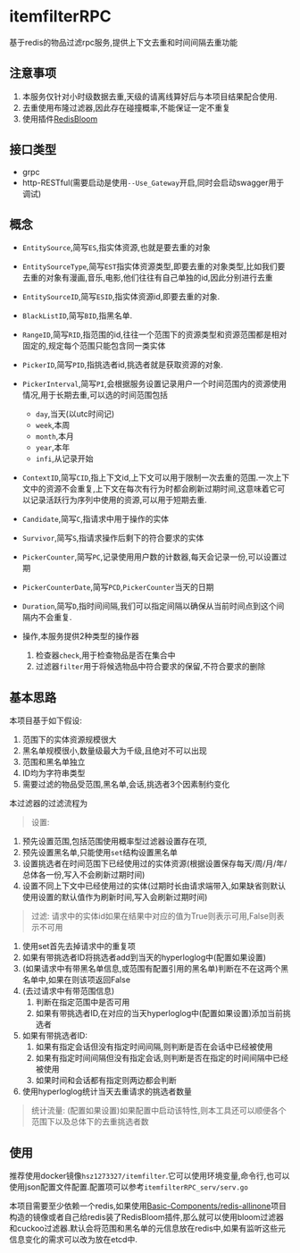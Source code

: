 # itemfilterRPC

基于redis的物品过滤rpc服务,提供上下文去重和时间间隔去重功能

## 注意事项

1. 本服务仅针对小时级数据去重,天级的请离线算好后与本项目结果配合使用.
2. 去重使用布隆过滤器,因此存在碰撞概率,不能保证一定不重复
3. 使用插件[RedisBloom](https://github.com/RedisBloom/RedisBloom)

## 接口类型

+ grpc
+ http-RESTful(需要启动是使用`--Use_Gateway`开启,同时会启动swagger用于调试)

## 概念

+ `EntitySource`,简写`ES`,指实体资源,也就是要去重的对象
+ `EntitySourceType`,简写`EST`指实体资源类型,即要去重的对象类型,比如我们要去重的对象有漫画,音乐,电影,他们往往有自己单独的id,因此分别进行去重
+ `EntitySourceID`,简写`ESID`,指实体资源id,即要去重的对象.
+ `BlackListID`,简写`BID`,指黑名单.
+ `RangeID`,简写`RID`,指范围的id,往往一个范围下的资源类型和资源范围都是相对固定的,规定每个范围只能包含同一类实体
+ `PickerID`,简写`PID`,指挑选者id,挑选者就是获取资源的对象.
+ `PickerInterval`,简写`PI`,会根据服务设置记录用户一个时间范围内的资源使用情况,用于长期去重,可以选的时间范围包括
    + `day`,当天(以utc时间记)
    + `week`,本周
    + `month`,本月
    + `year`,本年
    + `infi`,从记录开始
+ `ContextID`,简写`CID`,指上下文id,上下文可以用于限制一次去重的范围.一次上下文中的资源不会重复,上下文在每次有行为时都会刷新过期时间,这意味着它可以记录活跃行为序列中使用的资源,可以用于短期去重.
+ `Candidate`,简写`C`,指请求中用于操作的实体
+ `Survivor`,简写`S`,指请求操作后剩下的符合要求的实体
+ `PickerCounter`,简写`PC`,记录使用用户数的计数器,每天会记录一份,可以设置过期
+ `PickerCounterDate`,简写`PCD`,`PickerCounter`当天的日期
+ `Duration`,简写`D`,指时间间隔,我们可以指定间隔以确保从当前时间点到这个间隔内不会重复.

+ 操作,本服务提供2种类型的操作器
    1. 检查器`check`,用于检查物品是否在集合中
    2. 过滤器`filter`用于将候选物品中符合要求的保留,不符合要求的删除

## 基本思路

本项目基于如下假设:

1. 范围下的实体资源规模很大
2. 黑名单规模很小,数量级最大为千级,且绝对不可以出现
3. 范围和黑名单独立
4. ID均为字符串类型
5. 需要过滤的物品受范围,黑名单,会话,挑选者3个因素制约变化

本过滤器的过滤流程为

> 设置:

1. 预先设置范围,包括范围使用概率型过滤器设置存在项,
2. 预先设置黑名单,只能使用`set`结构设置黑名单
3. 设置挑选者在时间范围下已经使用过的实体资源(根据设置保存每天/周/月/年/总体各一份,写入不会刷新过期时间)
4. 设置不同上下文中已经使用过的实体(过期时长由请求端带入,如果缺省则默认使用设置的默认值作为刷新时间,写入会刷新过期时间)

> 过滤: 请求中的实体id如果在结果中对应的值为True则表示可用,False则表示不可用

1. 使用set首先去掉请求中的重复项
2. 如果有带挑选者ID将挑选者add到当天的hyperloglog中(配置如果设置)
3. (如果请求中有带黑名单信息,或范围有配置引用的黑名单)判断在不在这两个黑名单中,如果在则该项返回False
4. (去过请求中有带范围信息)
   1. 判断在指定范围中是否可用
   2. 如果有带挑选者ID,在对应的当天hyperloglog中(配置如果设置)添加当前挑选者
5. 如果有带挑选者ID:
    1. 如果有指定会话但没有指定时间间隔,则判断是否在会话中已经被使用
    2. 如果有指定时间间隔但没有指定会话,则判断是否在指定的时间间隔中已经被使用
    3. 如果时间和会话都有指定则两边都会判断
6. 使用hyperloglog统计当天去重请求的挑选者数量

> 统计流量: (配置如果设置)如果配置中启动该特性,则本工具还可以顺便各个范围下以及总体下的去重挑选者数

## 使用

推荐使用docker镜像`hsz1273327/itemfilter`.它可以使用环境变量,命令行,也可以使用json配置文件配置.配置项可以参考`itemfilterRPC_serv/serv.go`

本项目需要至少依赖一个redis,如果使用[Basic-Components/redis-allinone](https://github.com/Basic-Components/redis-allinone)项目构造的镜像或者自己给redis装了RedisBloom插件,那么就可以使用bloom过滤器和cuckoo过滤器.默认会将范围和黑名单的元信息放在redis中,如果有监听这些元信息变化的需求可以改为放在etcd中.